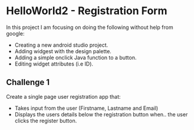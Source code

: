 # HelloWorld2 - Registration Form
In this project I am focusing on doing the following without help from google:
- Creating a new android studio project.
- Adding widgest with the design palette.
- Adding a simple onclick Java function to a button.
- Editing widget attributes (i.e ID).
## Challenge 1
Create a single page user registration app that:
- Takes input from the user (Firstname, Lastname and Email)
- Displays the users details below the registration button when..
the user clicks the register button.
